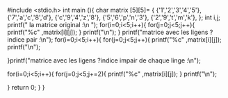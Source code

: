 
#include <stdio.h>
int main (){
 char matrix [5][5]= {
  {'1','2','3','4','5'},
  {'7','a','c','8','d'},
  {'c','9','4','z','8'},
  {'5','6','p','n','3'},
  {'2','9','t','m','k'},
 };
 int i,j;
 printf(" la matrice original :\n ");
 for(i=0;i<5;i++){
   for(j=0;j<5;j++){
    printf("%c" ,matrix[i][j]);
   }
   printf("\n");
 }
 printf("matrice avec les ligens ? indice pair :\n");
  for(i=0;i<5;i++){
   for(j=0;j<5;j++){
    printf("%c" ,matrix[i][j]);
   printf("\n");
 
}printf("matrice avec les ligens ?indice impair de chaque linge :\n");
 
  for(i=0;i<5;i++){
   for(j=0;j<5;j+=2){
    printf("%c" ,matrix[i][j]);
   }
   printf("\n");
   
 }
  return 0;
}
}
<!---
jihantid2003/jihantid2003 is a ✨ special ✨ repository because its `README.md` (this file) appears on your GitHub profile.
You can click the Preview link to take a look at your changes.
--->
